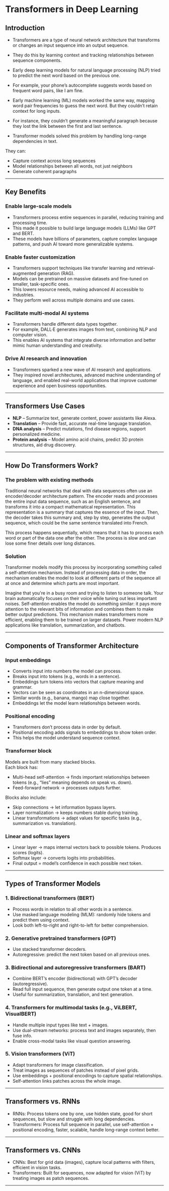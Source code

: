 # Transformers in Deep Learning

## Introduction
- Transformers are a type of neural network architecture that transforms or changes an input sequence into an output sequence. 
- They do this by learning context and tracking relationships between sequence components. 

- Early deep learning models for natural language processing (NLP) tried to predict the next word based on the previous one.

- For example, your phone’s autocomplete suggests words based on frequent word pairs, like I am fine.

- Early machine learning (ML) models worked the same way, mapping word pair frequencies to guess the next word. But they couldn’t retain context for long inputs.

- For instance, they couldn’t generate a meaningful paragraph because they lost the link between the first and last sentence. 

- Transformer models solved this problem by handling long-range dependencies in text.

They can:

- Capture context across long sequences  
- Model relationships between all words, not just neighbors  
- Generate coherent paragraphs  

---

## Key Benefits

### Enable large-scale models
- Transformers process entire sequences in parallel, reducing training and processing time.
-  This made it possible to build large language models (LLMs) like GPT and BERT.
-  These models have billions of parameters, capture complex language patterns, and push AI toward more generalizable systems.

### Enable faster customization
- Transformers support techniques like transfer learning and retrieval-augmented generation (RAG).
- Models can be pretrained on massive datasets and fine-tuned on smaller, task-specific ones.
- This lowers resource needs, making advanced AI accessible to industries.
- They perform well across multiple domains and use cases.

### Facilitate multi-modal AI systems
- Transformers handle different data types together.
- For example, DALL·E generates images from text, combining NLP and computer vision.
- This enables AI systems that integrate diverse information and better mimic human understanding and creativity.

### Drive AI research and innovation
- Transformers sparked a new wave of AI research and applications.
- They inspired novel architectures, advanced machine understanding of language, and enabled real-world applications that improve customer experience and open business opportunities.

---

## Transformers Use Cases

- **NLP** – Summarize text, generate content, power assistants like Alexa.  
- **Translation** – Provide fast, accurate real-time language translation.  
- **DNA analysis** – Predict mutations, find disease regions, support personalized medicine.  
- **Protein analysis** – Model amino acid chains, predict 3D protein structures, aid drug discovery.  

---

## How Do Transformers Work?

### The problem with existing methods
Traditional neural networks that deal with data sequences often use an encoder/decoder architecture pattern. The encoder reads and processes the entire input data sequence, such as an English sentence, and transforms it into a compact mathematical representation. This representation is a summary that captures the essence of the input. Then, the decoder takes this summary and, step by step, generates the output sequence, which could be the same sentence translated into French.

This process happens sequentially, which means that it has to process each word or part of the data one after the other. The process is slow and can lose some finer details over long distances.

### Solution

Transformer models modify this process by incorporating something called a self-attention mechanism. Instead of processing data in order, the mechanism enables the model to look at different parts of the sequence all at once and determine which parts are most important. 

Imagine that you're in a busy room and trying to listen to someone talk. Your brain automatically focuses on their voice while tuning out less important noises. Self-attention enables the model do something similar: it pays more attention to the relevant bits of information and combines them to make better output predictions. This mechanism makes transformers more efficient, enabling them to be trained on larger datasets. Power modern NLP applications like translation, summarization, and chatbots.

---

## Components of Transformer Architecture

### Input embeddings
- Converts input into numbers the model can process.  
- Breaks input into tokens (e.g., words in a sentence).  
- Embeddings turn tokens into vectors that capture meaning and grammar.  
- Vectors can be seen as coordinates in an n-dimensional space.  
- Similar words (e.g., banana, mango) map close together.  
- Embeddings let the model learn relationships between words.  

### Positional encoding
- Transformers don’t process data in order by default.  
- Positional encoding adds signals to embeddings to show token order.  
- This helps the model understand sequence context.  

### Transformer block
Models are built from many stacked blocks.  
Each block has:  
- Multi-head self-attention → finds important relationships between tokens (e.g., “lies” meaning depends on speak vs. down).  
- Feed-forward network → processes outputs further.  

Blocks also include:  
- Skip connections → let information bypass layers.  
- Layer normalization → keeps numbers stable during training.  
- Linear transformations → adapt values for specific tasks (e.g., summarization vs. translation).  

### Linear and softmax layers
- Linear layer → maps internal vectors back to possible tokens. Produces scores (logits).  
- Softmax layer → converts logits into probabilities.  
- Final output = model’s confidence in each possible next token.  

---

## Types of Transformer Models

### 1. Bidirectional transformers (BERT)
- Process words in relation to all other words in a sentence.  
- Use masked language modeling (MLM): randomly hide tokens and predict them using context.  
- Look both left-to-right and right-to-left for better comprehension.  

### 2. Generative pretrained transformers (GPT)
- Use stacked transformer decoders.  
- Autoregressive: predict the next token based on all previous ones.  

### 3. Bidirectional and autoregressive transformers (BART)
- Combine BERT’s encoder (bidirectional) with GPT’s decoder (autoregressive).  
- Read full input sequence, then generate output one token at a time.  
- Useful for summarization, translation, and text generation.  

### 4. Transformers for multimodal tasks (e.g., ViLBERT, VisualBERT)
- Handle multiple input types like text + images.  
- Use dual-stream networks: process text and images separately, then fuse info.  
- Enable cross-modal tasks like visual question answering.  

### 5. Vision transformers (ViT)
- Adapt transformers for image classification.  
- Treat images as sequences of patches instead of pixel grids.  
- Use embeddings + positional encodings to capture spatial relationships.  
- Self-attention links patches across the whole image.  

---

## Transformers vs. RNNs
- RNNs: Process tokens one by one, use hidden state, good for short sequences, but slow and struggle with long dependencies.  
- Transformers: Process full sequence in parallel, use self-attention + positional encoding, faster, scalable, handle long-range context better.  

---

## Transformers vs. CNNs
- CNNs: Best for grid data (images), capture local patterns with filters, efficient in vision tasks.  
- Transformers: Built for sequences, now adapted for vision (ViT) by treating images as patch sequences.  

---


